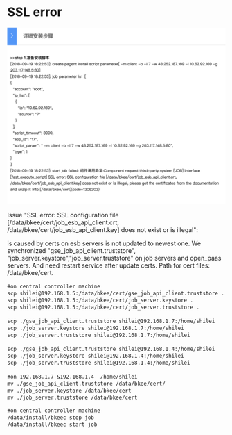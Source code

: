 # SSL error

![SSL error on web](../../../.gitbook/assets/screen-shot-2018-09-21-at-10.59.22.png)

Issue "SSL error: SSL configuration file \[/data/bkee/cert/job\_esb\_api\_client.crt, /data/bkee/cert/job\_esb\_api\_client.key\] does not exist or is illegal":

is caused by certs on esb servers is not updated to newest one. We synchronized "gse\_job\_api\_client.truststore", "job\_server.keystore","job\_server.truststore" on job servers and open\_paas servers. And need restart service after update certs. Path for cert files: /data/bkee/cert.

```text
#on central controller machine
scp shilei@192.168.1.5:/data/bkee/cert/gse_job_api_client.truststore .
scp shilei@192.168.1.5:/data/bkee/cert/job_server.keystore .
scp shilei@192.168.1.5:/data/bkee/cert/job_server.truststore .

scp ./gse_job_api_client.truststore shilei@192.168.1.7:/home/shilei
scp ./job_server.keystore shilei@192.168.1.7:/home/shilei
scp ./job_server.truststore shilei@192.168.1.7:/home/shilei

scp ./gse_job_api_client.truststore shilei@192.168.1.4:/home/shilei
scp ./job_server.keystore shilei@192.168.1.4:/home/shilei
scp ./job_server.truststore shilei@192.168.1.4:/home/shilei

#on 192.168.1.7 &192.168.1.4  /home/shilei
mv ./gse_job_api_client.truststore /data/bkee/cert/
mv ./job_server.keystore /data/bkee/cert 
mv ./job_server.truststore /data/bkee/cert
```

```text
#on central controller machine
/data/install/bkeec stop job
/data/install/bkeec start job
```

